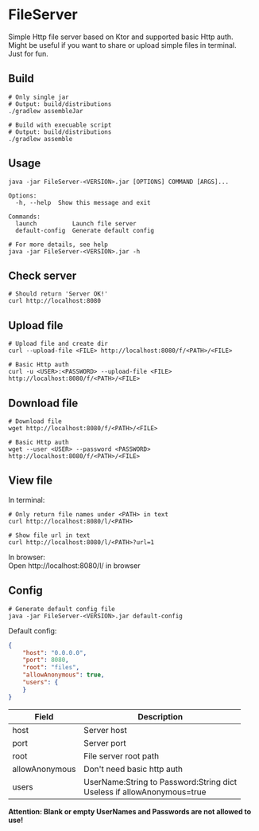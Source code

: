 # FileServer
Simple Http file server based on Ktor and supported basic Http auth.  
Might be useful if you want to share or upload simple files in terminal.  
Just for fun.

## Build
```
# Only single jar
# Output: build/distributions
./gradlew assembleJar

# Build with execuable script
# Output: build/distributions
./gradlew assemble
```

## Usage
```
java -jar FileServer-<VERSION>.jar [OPTIONS] COMMAND [ARGS]...

Options:
  -h, --help  Show this message and exit

Commands:
  launch          Launch file server
  default-config  Generate default config
```

```
# For more details, see help
java -jar FileServer-<VERSION>.jar -h
```

## Check server
```
# Should return 'Server OK!'
curl http://localhost:8080
```

## Upload file
```
# Upload file and create dir
curl --upload-file <FILE> http://localhost:8080/f/<PATH>/<FILE>

# Basic Http auth
curl -u <USER>:<PASSWORD> --upload-file <FILE> http://localhost:8080/f/<PATH>/<FILE>
```

## Download file
```
# Download file
wget http://localhost:8080/f/<PATH>/<FILE>

# Basic Http auth
wget --user <USER> --password <PASSWORD> http://localhost:8080/f/<PATH>/<FILE>
```

## View file
In terminal:  
```
# Only return file names under <PATH> in text
curl http://localhost:8080/l/<PATH>

# Show file url in text
curl http://localhost:8080/l/<PATH>?url=1
```

In browser:  
Open http://localhost:8080/l/ in browser

## Config
```
# Generate default config file
java -jar FileServer-<VERSION>.jar default-config
```
Default config:  
```json
{
    "host": "0.0.0.0",
    "port": 8080,
    "root": "files",
    "allowAnonymous": true,
    "users": {
    }
}
```
| Field | Description |
| ----- | ----- |
| host | Server host |
| port | Server port |
| root | File server root path |
| allowAnonymous | Don't need basic http auth |
| users | UserName:String to Password:String dict<br/>Useless if allowAnonymous=true |

**Attention: Blank or empty UserNames and Passwords are not allowed to use!**
